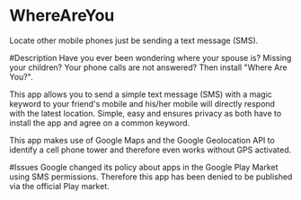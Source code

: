 # WhereAreYou

Locate other mobile phones just be sending a text message (SMS). 

#Description
Have you ever been wondering where your spouse is? Missing your children? Your phone calls are not answered? Then install "Where Are You?".

This app allows you to send a simple text message (SMS) with a magic keyword to your friend's mobile and his/her mobile will directly respond with the latest location. Simple, easy and ensures privacy as both have to install the app and agree on a common keyword.

This app makes use of Google Maps and the Google Geolocation API to identify a cell phone tower and therefore even works without GPS activated.

#Issues
Google changed its policy about apps in the Google Play Market using SMS permissions. Therefore this app has been denied to be published via the official Play market.
